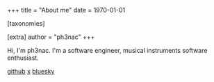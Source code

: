 +++
title = "About me"
date = 1970-01-01

[taxonomies]

[extra]
author = "ph3nac"
+++

Hi, I'm ph3nac. I'm a software engineer, musical instruments software enthusiast.

[github](https://github.com/ph3nac)
[x](https://x.com/ph3nac)
[bluesky](https://bsky.app/profile/ph3nac.bsky.social)
